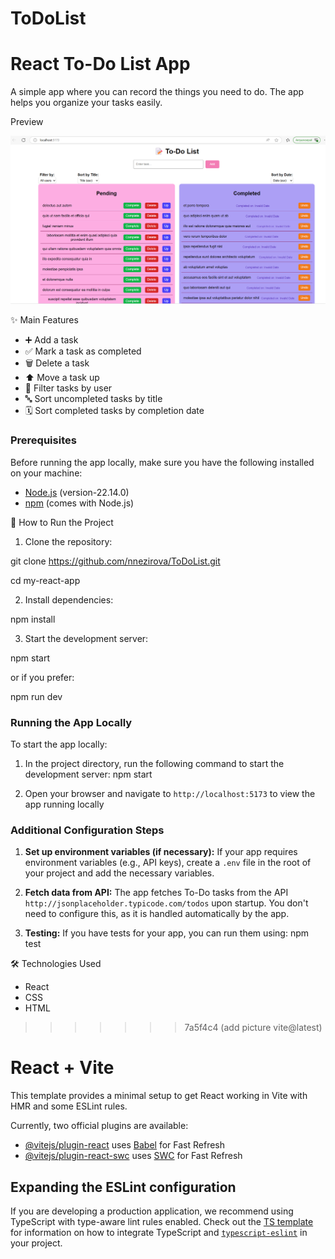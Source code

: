 
# ToDoList

# React To-Do List App

A simple app where you can record the things you need to do.
The app helps you organize your tasks easily.


Preview

<p align="center"> <img src="image.png" alt="Screenshot of the To-Do App" width="600"/> </p>


✨ Main Features

- ➕ Add a task
- ✅ Mark a task as completed
- 🗑️ Delete a task
- ⬆️ Move a task up
- 👤 Filter tasks by user
- 🔤 Sort uncompleted tasks by title
- 🗓️ Sort completed tasks by completion date

### Prerequisites

Before running the app locally, make sure you have the following installed on your machine:

- [Node.js](https://nodejs.org/) (version-22.14.0)
- [npm](https://www.npmjs.com/) (comes with Node.js)


🚀 How to Run the Project

1. Clone the repository:

git clone https://github.com/nnezirova/ToDoList.git

cd my-react-app

2. Install dependencies:

npm install

3. Start the development server:

npm start

or if you prefer:

npm run dev

### Running the App Locally

To start the app locally:

1. In the project directory, run the following command to start the development server:
    npm start

2. Open your browser and navigate to `http://localhost:5173` to view the app running locally



### Additional Configuration Steps

1. **Set up environment variables (if necessary):**
   If your app requires environment variables (e.g., API keys), create a `.env` file in the root of your project and add the necessary variables.

2. **Fetch data from API:**
   The app fetches To-Do tasks from the API `http://jsonplaceholder.typicode.com/todos` upon startup. You don't need to configure this, as it is handled automatically by the app.

3. **Testing:**
   If you have tests for your app, you can run them using:
    npm test
    
🛠️ Technologies Used

- React
- CSS
- HTML


>>>>>>> 7a5f4c4 (add picture vite@latest)

# React + Vite

This template provides a minimal setup to get React working in Vite with HMR and some ESLint rules.

Currently, two official plugins are available:

- [@vitejs/plugin-react](https://github.com/vitejs/vite-plugin-react/blob/main/packages/plugin-react) uses [Babel](https://babeljs.io/) for Fast Refresh
- [@vitejs/plugin-react-swc](https://github.com/vitejs/vite-plugin-react/blob/main/packages/plugin-react-swc) uses [SWC](https://swc.rs/) for Fast Refresh

## Expanding the ESLint configuration

If you are developing a production application, we recommend using TypeScript with type-aware lint rules enabled. Check out the [TS template](https://github.com/vitejs/vite/tree/main/packages/create-vite/template-react-ts) for information on how to integrate TypeScript and [`typescript-eslint`](https://typescript-eslint.io) in your project.

